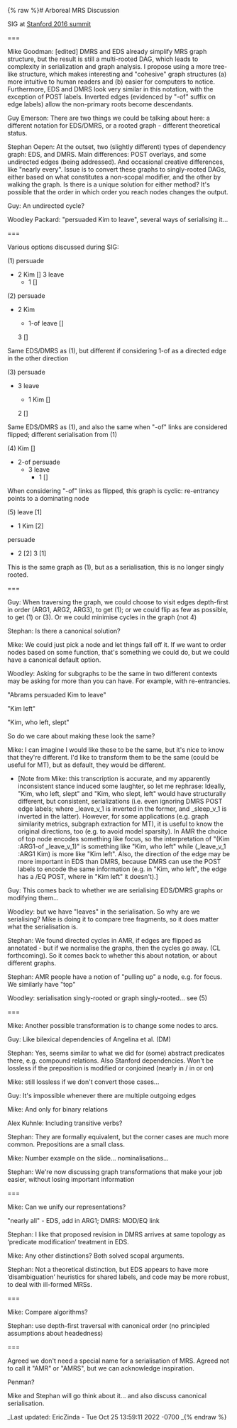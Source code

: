 {% raw %}# Arboreal MRS Discussion

SIG at [Stanford 2016 summit](../StanfordSchedule)

===

Mike Goodman: \[edited\] DMRS and EDS already simplify MRS graph
structure, but the result is still a multi-rooted DAG, which leads to
complexity in serialization and graph analysis. I propose using a more
tree-like structure, which makes interesting and "cohesive" graph
structures (a) more intuitive to human readers and (b) easier for
computers to notice. Furthermore, EDS and DMRS look very similar in this
notation, with the exception of POST labels. Inverted edges (evidenced
by "-of" suffix on edge labels) allow the non-primary roots become
descendants.

Guy Emerson: There are two things we could be talking about here: a
different notation for EDS/DMRS, or a rooted graph - different
theoretical status.

Stephan Oepen: At the outset, two (slightly different) types of
dependency graph: EDS, and DMRS. Main differences: POST overlays, and
some undirected edges (being addressed). And occasional creative
differences, like "nearly every". Issue is to convert these graphs to
singly-rooted DAGs, either based on what constitutes a non-scopal
modifier, and the other by walking the graph. Is there is a unique
solution for either method? It's possible that the order in which order
you reach nodes changes the output.

Guy: An undirected cycle?

Woodley Packard: "persuaded Kim to leave", several ways of serialising
it...

===

Various options discussed during SIG:

\(1\) persuade

- 2 Kim \[\] 3 leave
  - 1 \[\]

\(2\) persuade

- 2 Kim
  - 1-of leave \[\]
  
  3 \[\]

Same EDS/DMRS as (1), but different if considering 1-of as a directed
edge in the other direction

\(3\) persuade

- 3 leave
  - 1 Kim \[\]
  
  2 \[\]

Same EDS/DMRS as (1), and also the same when "-of" links are considered
flipped; different serialisation from (1)

\(4\) Kim \[\]

- 2-of persuade
  - 3 leave
    - 1 \[\]

When considering "-of" links as flipped, this graph is cyclic:
re-entrancy points to a dominating node

\(5\) leave \[1\]

- 1 Kim \[2\]

persuade

- 2 \[2\] 3 \[1\]

This is the same graph as (1), but as a serialisation, this is no longer
singly rooted.

===

Guy: When traversing the graph, we could choose to visit edges
depth-first in order (ARG1, ARG2, ARG3), to get (1); or we could flip as
few as possible, to get (1) or (3). Or we could minimise cycles in the
graph (not 4)

Stephan: Is there a canonical solution?

Mike: We could just pick a node and let things fall off it. If we want
to order nodes based on some function, that's something we could do, but
we could have a canonical default option.

Woodley: Asking for subgraphs to be the same in two different contexts
may be asking for more than you can have. For example, with
re-entrancies.

"Abrams persuaded Kim to leave"

"Kim left"

"Kim, who left, slept"

So do we care about making these look the same?

Mike: I can imagine I would like these to be the same, but it's nice to
know that they're different. I'd like to transform them to be the same
(could be useful for MT), but as default, they would be different.

- \[Note from Mike: this transcription is accurate, and my apparently
inconsistent stance induced some laughter, so let me rephrase:
Ideally, "Kim, who left, slept" and "Kim, who slept, left" would
have structurally different, but consistent, serializations (i.e.
even ignoring DMRS POST edge labels; where \_leave\_v\_1 is inverted
in the former, and \_sleep\_v\_1 is inverted in the latter).
However, for some applications (e.g. graph similarity metrics,
subgraph extraction for MT), it is useful to know the original
directions, too (e.g. to avoid model sparsity). In AMR the choice of
top node encodes something like focus, so the interpretation of
"(Kim :ARG1-of \_leave\_v\_1)" is something like "Kim, who left"
while (\_leave\_v\_1 :ARG1 Kim) is more like "Kim left". Also, the
direction of the edge may be more important in EDS than DMRS,
because DMRS can use the POST labels to encode the same information
(e.g. in "Kim, who left", the edge has a /EQ POST, where in "Kim
left" it doesn't).\]

Guy: This comes back to whether we are serialising EDS/DMRS graphs or
modifying them...

Woodley: but we have "leaves" in the serialisation. So why are we
serialising? Mike is doing it to compare tree fragments, so it does
matter what the serialisation is.

Stephan: We found directed cycles in AMR, if edges are flipped as
annotated - but if we normalise the graphs, then the cycles go away. (CL
forthcoming). So it comes back to whether this about notation, or about
different graphs.

Stephan: AMR people have a notion of "pulling up" a node, e.g. for
focus. We similarly have "top"

Woodley: serialisation singly-rooted or graph singly-rooted... see (5)

===

Mike: Another possible transformation is to change some nodes to arcs.

Guy: Like bilexical dependencies of Angelina et al. (DM)

Stephan: Yes, seems similar to what we did for (some) abstract
predicates there, e.g. compound relations. Also Stanford dependencies.
Won't be lossless if the preposition is modified or conjoined (nearly in
/ in or on)

Mike: still lossless if we don't convert those cases...

Guy: It's impossible whenever there are multiple outgoing edges

Mike: And only for binary relations

Alex Kuhnle: Including transitive verbs?

Stephan: They are formally equivalent, but the corner cases are much
more common. Prepositions are a small class.

Mike: Number example on the slide... nominalisations...

Stephan: We're now discussing graph transformations that make your job
easier, without losing important information

===

Mike: Can we unify our representations?

"nearly all" - EDS, add in ARG1; DMRS: MOD/EQ link

Stephan: I like that proposed revision in DMRS arrives at same topology
as ‘predicate modification’ treatment in EDS.

Mike: Any other distinctions? Both solved scopal arguments.

Stephan: Not a theoretical distinction, but EDS appears to have more
‘disambiguation’ heuristics for shared labels, and code may be more
robust, to deal with ill-formed MRSs.

===

Mike: Compare algorithms?

Stephan: use depth-first traversal with canonical order (no principled
assumptions about headedness)

===

Agreed we don't need a special name for a serialisation of MRS. Agreed
not to call it "AMR" or "AMRS", but we can acknowledge inspiration.

Penman?

Mike and Stephan will go think about it... and also discuss canonical
serialisation.

_Last updated: EricZinda - Tue Oct 25 13:59:11 2022 -0700
_{% endraw %}